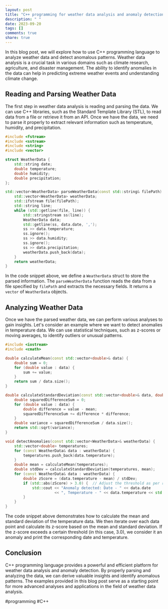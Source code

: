 ```yaml
---
layout: post
title: "C++ programming for weather data analysis and anomaly detection"
description: " "
date: 2023-09-20
tags: []
comments: true
share: true
---
```


In this blog post, we will explore how to use C++ programming language to analyze weather data and detect anomalous patterns. Weather data analysis is a crucial task in various domains such as climate research, agriculture, and disaster management. The ability to identify anomalies in the data can help in predicting extreme weather events and understanding climate change.

## Reading and Parsing Weather Data

The first step in weather data analysis is reading and parsing the data. We can use C++ libraries, such as the Standard Template Library (STL), to read data from a file or retrieve it from an API. Once we have the data, we need to parse it properly to extract relevant information such as temperature, humidity, and precipitation.

```cpp
#include <fstream>
#include <sstream>
#include <string>
#include <vector>

struct WeatherData {
    std::string date;
    double temperature;
    double humidity;
    double precipitation;
};

std::vector<WeatherData> parseWeatherData(const std::string& filePath) {
    std::vector<WeatherData> weatherData;
    std::ifstream file(filePath);
    std::string line;
    while (std::getline(file, line)) {
        std::stringstream ss(line);
        WeatherData data;
        std::getline(ss, data.date, ',');
        ss >> data.temperature;
        ss.ignore();
        ss >> data.humidity;
        ss.ignore();
        ss >> data.precipitation;
        weatherData.push_back(data);
    }
    return weatherData;
}
```

In the code snippet above, we define a `WeatherData` struct to store the parsed information. The `parseWeatherData` function reads the data from a file specified by `filePath` and extracts the necessary fields. It returns a `vector` of `WeatherData` objects.

## Analyzing Weather Data

Once we have the parsed weather data, we can perform various analyses to gain insights. Let's consider an example where we want to detect anomalies in temperature data. We can use statistical techniques, such as z-scores or moving averages, to identify outliers or unusual patterns.

```cpp
#include <iostream>
#include <cmath>

double calculateMean(const std::vector<double>& data) {
    double sum = 0;
    for (double value : data) {
        sum += value;
    }
    return sum / data.size();
}

double calculateStandardDeviation(const std::vector<double>& data, double mean) {
    double squaredDifferenceSum = 0;
    for (double value : data) {
        double difference = value - mean;
        squaredDifferenceSum += difference * difference;
    }
    double variance = squaredDifferenceSum / data.size();
    return std::sqrt(variance);
}

void detectAnomalies(const std::vector<WeatherData>& weatherData) {
    std::vector<double> temperatures;
    for (const WeatherData& data : weatherData) {
        temperatures.push_back(data.temperature);
    }
    double mean = calculateMean(temperatures);
    double stdDev = calculateStandardDeviation(temperatures, mean);
    for (const WeatherData& data : weatherData) {
        double zScore = (data.temperature - mean) / stdDev;
        if (std::abs(zScore) > 3.0) {  // Adjust the threshold as per requirement
            std::cout << "Anomaly detected: Date - " << data.date
                      << ", Temperature - " << data.temperature << std::endl;
        }
    }
}
```

The code snippet above demonstrates how to calculate the mean and standard deviation of the temperature data. We then iterate over each data point and calculate its z-score based on the mean and standard deviation. If the z-score exceeds a certain threshold (in this case, 3.0), we consider it an anomaly and print the corresponding date and temperature.

## Conclusion

C++ programming language provides a powerful and efficient platform for weather data analysis and anomaly detection. By properly parsing and analyzing the data, we can derive valuable insights and identify anomalous patterns. The examples provided in this blog post serve as a starting point for more advanced analyses and applications in the field of weather data analysis.

#programming #C++